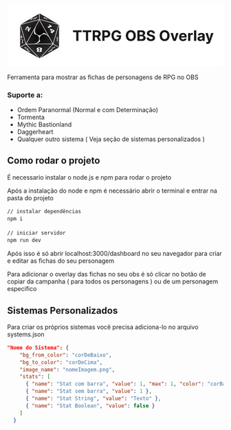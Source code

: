 ![Logo](public/Banner.png)

Ferramenta para mostrar as fichas de personagens de RPG no OBS

### Suporte a:

- Ordem Paranormal (Normal e com Determinação)
- Tormenta
- Mythic Bastionland
- Daggerheart
- Qualquer outro sistema ( Veja seção de sistemas personalizados )

## Como rodar o projeto

É necessario instalar o node.js e npm para rodar o projeto

Após a instalação do node e npm é necessário abrir o terminal e entrar na pasta do projeto

```bash
// instalar dependências
npm i

// iniciar servidor
npm run dev
```

Após isso é só abrir localhost:3000/dashboard no seu navegador para criar e editar as fichas do seu personagem

Para adicionar o overlay das fichas no seu obs é só clicar no botão de copiar da campanha ( para todos os personagens ) ou de um personagem especifico

## Sistemas Personalizados

Para criar os próprios sistemas você precisa adiciona-lo no arquivo systems.json

```json
"Nome do Sistema": {
    "bg_from_color": "corDeBaixo",
    "bg_to_color": "corDeCima",
    "image_name": "nomeImagem.png",
    "stats": [
      { "name": "Stat com barra", "value": 1, "max": 1, "color": "corBarra" },
      { "name": "Stat sem barra", "value": 1 },
      { "name": "Stat String", "value": "Texto" },
      { "name": "Stat Boolean", "value": false }
    ]
  }
```
